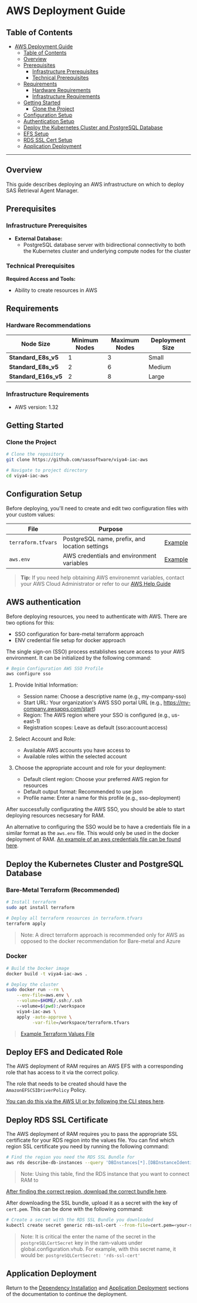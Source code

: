 # AWS Deployment Guide

## Table of Contents

- [AWS Deployment Guide](#aws-deployment-guide)
  - [Table of Contents](#table-of-contents)
  - [Overview](#overview)
  - [Prerequisites](#prerequisites)
    - [Infrastructure Prerequisites](#infrastructure-prerequisites)
    - [Technical Prerequisites](#technical-prerequisites)
  - [Requirements](#requirements)
    - [Hardware Requirements](#hardware-requirements)
    - [Infrastructure Requirements](#infrastructure-requirements)
  - [Getting Started](#getting-started)
    - [Clone the Project](#clone-the-project)
  - [Configuration Setup](#configuration-setup)
  - [Authentication Setup](#aws-authentication)
  - [Deploy the Kubernetes Cluster and PostgreSQL Database](#deploy-the-kubernetes-cluster-and-postgresql-database)
  - [EFS Setup](#deploy-efs-and-dedicated-role)
  - [RDS SSL Cert Setup](#deploy-rds-ssl-certificate)
  - [Application Deployment](#application-deployment)

---

## Overview

This guide describes deploying an AWS infrastructure on which to deploy SAS Retrieval Agent Manager.

## Prerequisites

### Infrastructure Prerequisites

- **External Database:**
  - PostgreSQL database server with bidirectional connectivity to both the Kubernetes cluster and underlying compute nodes for the cluster

### Technical Prerequisites

**Required Access and Tools:**

- Ability to create resources in AWS

## Requirements

### Hardware Recommendations

|       Node Size      | Minimum Nodes | Maximum Nodes |   Deployment Size  |
|----------------------|---------------|---------------|--------------------|
| **Standard_E8s_v5**  |       1       |       3       |      Small         |
| **Standard_E8s_v5**  |       2       |       6       |      Medium        |
| **Standard_E16s_v5** |       2       |       8       |      Large         |

### Infrastructure Requirements

- AWS version: 1.32

## Getting Started

### Clone the Project

```bash
# Clone the repository
git clone https://github.com/sassoftware/viya4-iac-aws

# Navigate to project directory
cd viya4-iac-aws
```

## Configuration Setup

Before deploying, you'll need to create and edit two configuration files with your custom values:

| File         | Purpose                                        |                                       |
|--------------|------------------------------------------------|---------------------------------------|
| `terraform.tfvars` | PostgreSQL name, prefix, and location settings | [Example](../examples/aws/terraform.tfvars) |
| `aws.env`    | AWS credentials and environment variables      | [Example](../examples/aws/aws.env)    |

> **Tip:** If you need help obtaining AWS environemnt variables, contact your AWS Cloud Administrator or refer to our [AWS Help Guide](./user/AWSHelp.md)

## AWS authentication

Before deploying resources, you need to authenticate with AWS. There are two options for this:

- SSO configuration for bare-metal terraform approach
- ENV credential file setup for docker approach  

The single sign-on (SSO) process establishes secure access to your AWS environment. It can be initialized by the following command:

```bash
# Begin Configuration AWS SSO Profile
aws configure sso
```

1. Provide Initial Information:

   - Session name: Choose a descriptive name (e.g., my-company-sso)
   - Start URL: Your organization's AWS SSO portal URL (e.g., <https://my-company.awsapps.com/start>)
   - Region: The AWS region where your SSO is configured (e.g., us-east-1)
   - Registration scopes: Leave as default (sso:account:access)

2. Select Account and Role:

   - Available AWS accounts you have access to
   - Available roles within the selected account

3. Choose the appropriate account and role for your deployment:

   - Default client region: Choose your preferred AWS region for resources
   - Default output format: Recommended to use json
   - Profile name: Enter a name for this profile (e.g., sso-deployment)

After successfully configurating the AWS SSO, you should be able to start deploying resources necsesary for RAM.

An alternative to configuring the SSO would be to have a credentials file in a similar format as the `aws.env` file. This would only be used in the docker deployment of RAM. [An example of an aws credentials file can be found here](../examples/aws/aws.env).

## Deploy the Kubernetes Cluster and PostgreSQL Database

### Bare-Metal Terraform (Recommended)

```bash
# Install terraform
sudo apt install terraform

# Deploy all terraform resources in terraform.tfvars
terraform apply
```

> Note: A direct terraform approach is recommended only for AWS as opposed to the docker recommendation for Bare-metal and Azure

### Docker

```bash
# Build the Docker image
docker build -t viya4-iac-aws .

# Deploy the cluster
sudo docker run --rm \
    --env-file=aws.env \
    --volume=$HOME/.ssh:/.ssh
    --volume=$(pwd):/workspace
    viya4-iac-aws \
    apply -auto-approve \
          -var-file=/workspace/terraform.tfvars
```

> [Example Terraform Values File](../examples/aws/terraform.tfvars)

## Deploy EFS and Dedicated Role

The AWS deployment of RAM requires an AWS EFS with a corresponding role that has access to it via the correct policy.

The role that needs to be created should have the `AmazonEFSCSIDriverPolicy` Policy.

[You can do this via the AWS UI or by following the CLI steps here](./user/EFSHelp.md).

## Deploy RDS SSL Certificate

The AWS deployment of RAM requires you to pass the appropriate SSL certificate for your RDS region into the values file. You can find which region SSL certificate you need by running the following command:

```bash
# Find the region you need the RDS SSL Bundle for
aws rds describe-db-instances --query 'DBInstances[*].[DBInstanceIdentifier,AvailabilityZone]' --output table
```

> Note: Using this table, find the RDS instance that you want to connect RAM to

[After finding the correct region, download the correct bundle here](https://docs.aws.amazon.com/AmazonRDS/latest/UserGuide/UsingWithRDS.SSL.html).

After downloading the SSL bundle, upload it as a secret with the key of `cert.pem`. This can be done with the following command:

```bash
# Create a secret with the RDS SSL Bundle you downloaded
kubectl create secret generic rds-ssl-cert --from-file=cert.pem=<your-ssl-bundle>.pem -n retagentmgr
```

> Note: It is critical the enter the name of the secret in the `postgreSQLCertSecret` key in the ram-values under global.configuration.vhub. For example, with this secret name, it would be: `postgreSQLCertSecret: 'rds-ssl-cert'`

## Application Deployment

Return to the [Dependency Installation](../README.md#install-required-dependencies) and [Application Deployment](../README.md#install-sas-retrieval-agent-manager) sections of the documentation to continue the deployment.
